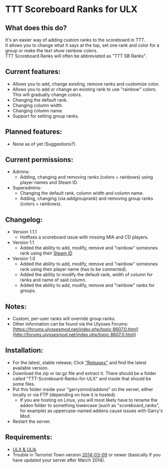 # TTT Scoreboard Ranks for ULX

## What does this do?
It's an easier way of adding custom ranks to the scoreboard in TTT.  
It allows you to change what it says at the top, set one rank and color for a group or make the text show rainbow colors.  
TTT Scoreboard Ranks will often be abbreviated as "TTT SB Ranks".

## Current features:
- Allows you to add, change existing, remove ranks and customize color.
- Allows you to add or change an existing rank to use "rainbow" colors. This will gradually change colors.
- Changing the default rank.
- Changing column width.
- Changing column name.
- Support for setting group ranks.

## Planned features:
- None as of yet (Suggestions?).

## Current permissions:
- Admins:
    - Adding, changing and removing ranks (colors + rainbows) using player names and Steam ID.
- Superadmins:
    - Changing the default rank, column width and column name.
    - Adding, changing (via addgrouprank) and removing group ranks (colors + rainbows).

## Changelog:
- Version 1.1.1
    - Hotfixes a scoreboard issue with missing MIA and CD players.
- Version 1.1
    - Added the ability to add, modify, remove and "rainbow" someones rank using their [Steam ID](https://developer.valvesoftware.com/wiki/SteamID#Legacy_Format)
- Version 1.0
    - Added the ability to add, modify, remove and "rainbow" someones rank using their player name (has to be connected).
    - Added the ability to modify the default rank, width of column for ranks and name of said column.
    - Added the ability to add, modify, remove and "rainbow" ranks for groups.

## Notes:
- Custom, per-user ranks will override group ranks.
- Other information can be found via the Ulysses Forums: [https://forums.ulyssesmod.net/index.php/topic,8607.0.html](http://forums.ulyssesmod.net/index.php/topic,8607.0.html)

## Installation:
- For the latest, stable release; Click ["Releases"](https://github.com/Decicus/TTT-Scoreboard-Ranks-for-ULX/releases) and find the latest available version.
- Download the zip or tar.gz file and extract it. There should be a folder called "TTT-Scoreboard-Ranks-for-ULX" and inside that should be some files.
- Put this folder inside your "garrysmod/addons" on the server, either locally or via FTP (depending on how it is hosted).
    - If you are hosting on Linux, you will most likely have to rename the addon folder to something lowercase (such as "scoreboard_ranks", for example) as uppercase-named addons cause issues with Garry's Mod.
- Restart the server.

## Requirements:
- [ULX & ULib](https://ulyssesmod.net/)
- Trouble in Terrorist Town version [2014-03-09](http://ttt.badking.net/releases/2014-03-09) or newer (basically if you have updated your server after March 2014).
